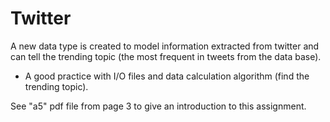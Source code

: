 # Twitter
A new data type is created to model information extracted from twitter and can tell the trending topic (the most frequent in tweets from the data base).
  * A good practice with I/O files and data calculation algorithm (find the trending topic).

See "a5" pdf file from page 3 to give an introduction to this assignment.
